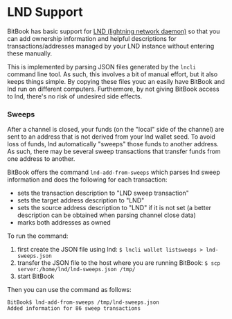 # LND Support
BitBook has basic support for [LND (lightning network daemon)](https://github.com/lightningnetwork/lnd) so that you can
add ownership information and helpful descriptions for transactions/addresses managed by your LND instance without
entering these manually.

This is implemented by parsing JSON files generated by the `lncli` command line tool. As such, this involves a bit of
manual effort, but it also keeps things simple. By copying these files youc an easily have BitBook and lnd run on
different computers. Furthermore, by not giving BitBook access to lnd, there's no risk of undesired side effects.  

### Sweeps
After a channel is closed, your funds (on the "local" side of the channel) are sent to an address that is not derived
from your lnd wallet seed. To avoid loss of funds, lnd automatically "sweeps" those funds to another address. As such,
there may be several sweep transactions that transfer funds from one address to another.

BitBook offers the command `lnd-add-from-sweeps` which parses lnd sweep information and does the following for each
transaction:

 - sets the transaction description to "LND sweep transaction"
 - sets the target address description to "LND"
 - sets the source address description to "LND" if it is not set
   (a better description can be obtained when parsing channel close data)
 - marks both addresses as owned

To run the command:
1. first create the JSON file using lnd: `$ lncli wallet listsweeps > lnd-sweeps.json`
2. transfer the JSON file to the host where you are running BitBook: `$ scp server:/home/lnd/lnd-sweeps.json /tmp/`
3. start BitBook
   
Then you can use the command as follows:
```
BitBook$ lnd-add-from-sweeps /tmp/lnd-sweeps.json
Added information for 86 sweep transactions
```